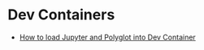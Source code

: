 # Dev Containers

* [How to load Jupyter and Polyglot into Dev Container](./howto/load-jupyter-and-polyglot-into-dev-container/)
